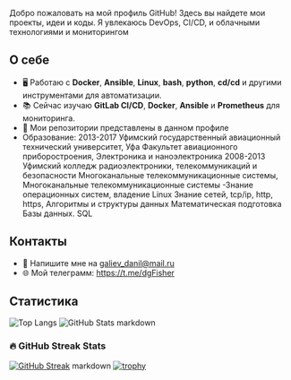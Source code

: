 Добро пожаловать на мой профиль GitHub! Здесь вы найдете мои проекты, идеи и коды. Я увлекаюсь DevOps, CI/CD, и облачными технологиями и мониторингом

## О себе
- 🖥️ Работаю с **Docker**, **Ansible**, **Linux**, **bash**, **python**, **cd/cd** и другими инструментами для автоматизации.
- 📚 Сейчас изучаю **GitLab CI/CD**, **Docker**, **Ansible** и **Prometheus** для мониторинга.
- 🔗 Мои репозитории представлены в данном профиле
- Образование:
  2013-2017
  Уфимский государственный авиационный технический университет, Уфа
  Факультет авиационного приборостроения, Электроника и наноэлектроника
  2008-2013
  Уфимский колледж радиоэлектроники, телекоммуникаций и безопасности
  Многоканальные телекоммуникационные системы, Многоканальные телекоммуникационные системы
-Знание операционных систем, владение Linux
  Знание сетей, tcp/ip, http, https,
  Алгоритмы и структуры данных
  Математическая подготовка
  Базы данных. SQL



## Контакты
- 📧 Напишите мне на galiev_danil@mail.ru
- 🌐 Мой телеграмм: https://t.me/dgFisher

## Статистика
![Top Langs](https://github-readme-stats.vercel.app/api/top-langs/?username=f1sher1762&layout=compact)
![GitHub Stats](https://github-readme-stats.vercel.app/api?username=f1sher1762&show_icons=true&hide_title=true)
markdown
### 🔥 GitHub Streak Stats
[![GitHub Streak](https://github-readme-streak-stats.herokuapp.com/?user=f1sher1762&theme=dark)](https://git.io/streak-stats)
markdown
[![trophy](https://github-profile-trophy.vercel.app/?username=f1sher1762&theme=onedark)](https://github.com/ryo-ma/github-profile-trophy)


